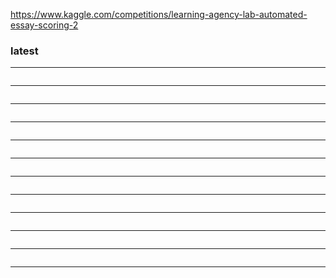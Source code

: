 
https://www.kaggle.com/competitions/learning-agency-lab-automated-essay-scoring-2



### latest


---
```

```
---
```

```
---
```

```
---
```

```
---
```

```
---
```

```
---
```

```
---
```

```
---
```

```
---
```

```
---
```

```
---

